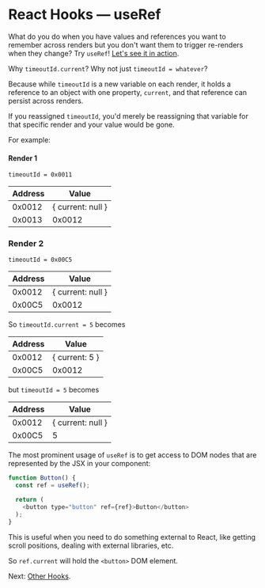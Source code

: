 # React Hooks — useRef

What do you do when you have values and references you want to remember across renders but you don't want them to trigger re-renders when they change? Try `useRef`! [Let's see it in action](./examples/010-01.jsx).

Why `timeoutId.current`? Why not just `timeoutId = whatever`?

Because while `timeoutId` is a new variable on each render, it holds a reference to an object with one property, `current`, and that reference can persist across renders.

If you reassigned `timeoutId`, you'd merely be reassigning that variable for that specific render and your value would be gone.

For example:

#### Render 1

`timeoutId = 0x0011`

| Address | Value             |
| ------- | ----------------- |
| 0x0012  | { current: null } |
| 0x0013  | 0x0012            |

### Render 2

`timeoutId = 0x00C5`

| Address | Value             |
| ------- | ----------------- |
| 0x0012  | { current: null } |
| 0x00C5  | 0x0012            |

So `timeoutId.current = 5` becomes

| Address | Value          |
| ------- | -------------- |
| 0x0012  | { current: 5 } |
| 0x00C5  | 0x0012         |

but `timeoutId = 5` becomes

| Address | Value             |
| ------- | ----------------- |
| 0x0012  | { current: null } |
| 0x00C5  | 5                 |

The most prominent usage of `useRef` is to get access to DOM nodes that are represented by the JSX in your component:

```javascript
function Button() {
  const ref = useRef();

  return (
    <button type="button" ref={ref}>Button</button>
  );
}
```

This is useful when you need to do something external to React, like getting scroll positions, dealing with external libraries, etc.

So `ref.current` will hold the `<button>` DOM element.

Next: [Other Hooks](./011-other-hooks.md).
